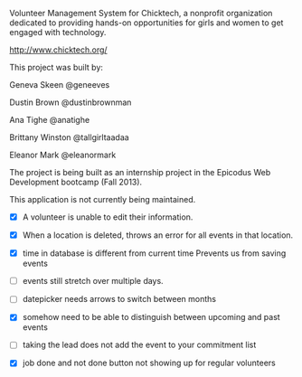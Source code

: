 Volunteer Management System for Chicktech, a nonprofit organization dedicated to providing hands-on opportunities for girls and women to get engaged with technology.

http://www.chicktech.org/

This project was built by:

Geneva Skeen     @geneeves

Dustin Brown     @dustinbrownman

Ana Tighe        @anatighe

Brittany Winston @tallgirltaadaa

Eleanor Mark     @eleanormark

The project is being built as an internship project in the Epicodus Web Development bootcamp (Fall 2013).

This application is not currently being maintained.


- [x] A volunteer is unable to edit their information.
- [x] When a location is deleted, throws an error for all events in that location.
- [x] time in database is different from current time Prevents us from saving events
- [ ] events still stretch over multiple days.
- [ ] datepicker needs arrows to switch between months
- [x] somehow need to be able to distinguish between upcoming and past events 
- [ ] taking the lead does not add the event to your commitment list
- [x] job done and not done button not showing up for regular volunteers





